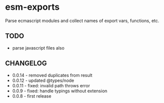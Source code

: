 # esm-exports
Parse ecmascript modules and collect names of export vars, functions, etc.

## TODO
- parse javascript files also

## CHANGELOG
* 0.0.14 - removed duplicates from result
* 0.0.12 - updated @types/node
* 0.0.11 - fixed: invalid path throws error
* 0.0.9 - fixed: handle typings without extension
* 0.0.8 - first release